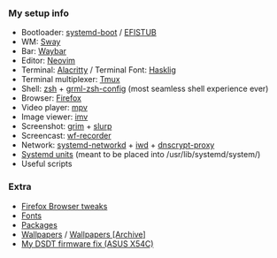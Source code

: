 ### My setup info
- Bootloader: [systemd-boot](https://wiki.archlinux.org/index.php/Systemd-boot) / [EFISTUB](https://wiki.archlinux.org/index.php/EFISTUB)
- WM: [Sway](https://github.com/swaywm/sway)
- Bar: [Waybar](https://github.com/Alexays/Waybar)
- Editor: [Neovim](https://github.com/neovim/neovim)
- Terminal: [Alacritty](https://github.com/jwilm/alacritty) / Terminal Font: [Hasklig](https://github.com/i-tu/Hasklig)
- Terminal multiplexer: [Tmux](https://github.com/tmux/tmux)
- Shell: [zsh](https://github.com/zsh-users/zsh) + [grml-zsh-config](https://grml.org/zsh/#grmlzshconfig) (most seamless shell experience ever)
- Browser: [Firefox](https://www.mozilla.org/en-US/firefox)
- Video player: [mpv](https://github.com/mpv-player/mpv)
- Image viewer: [imv](https://github.com/eXeC64/imv)
- Screenshot: [grim](https://github.com/emersion/grim) + [slurp](https://github.com/emersion/slurp)
- Screencast: [wf-recorder](https://github.com/ammen99/wf-recorder)
- Network: [systemd-networkd](https://github.com/systemd/systemd/tree/master/src/network) + [iwd](https://wiki.archlinux.org/index.php/Iwd) + [dnscrypt-proxy](https://github.com/DNSCrypt/dnscrypt-proxy)
- [Systemd units](./dotfiles/system/usr/lib/systemd/system) (meant to be placed into /usr/lib/systemd/system/)
- Useful scripts

### Extra
- [Firefox Browser tweaks](https://github.com/etircopyh/fox-hax "fox-hax")
- [Fonts](http://ix.io/22cH "Font list")
- [Packages](http://ix.io/22d2)
- [Wallpapers](https://drive.google.com/open?id=1qbPJEeEe5k4p4rwqMqT48-juFqzc-pM1) / [Wallpapers [Archive]](https://drive.google.com/open?id=1_W3DUqlarIlw96iu3r1tqafgNkMdghs8)
- [My DSDT firmware fix (ASUS X54C)](./essentials/asus-x54c-fixed-dsdt)
